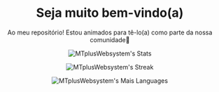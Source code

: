 
<h1 align="center">Seja muito bem-vindo(a) </h1>
<p align="center">Ao meu repositório! Estou animados para tê-lo(a) como parte da nossa comunidade👋
</p>

<center>

![MTplusWebsystem's Stats](https://github-readme-stats.vercel.app/api?username=MTplusWebsystem&theme=vision-friendly-dark&show_icons=true&hide_border=true&count_private=false)

![MTplusWebsystem's Streak](https://github-readme-streak-stats.herokuapp.com/?user=MTplusWebsystem&theme=vision-friendly-dark&hide_border=true)
  
![MTplusWebsystem's Mais Languages](https://github-readme-stats.vercel.app/api/top-langs/?username=MTplusWebsystem&theme=vision-friendly-dark&show_icons=true&hide_border=true&layout=compact)

</center>
